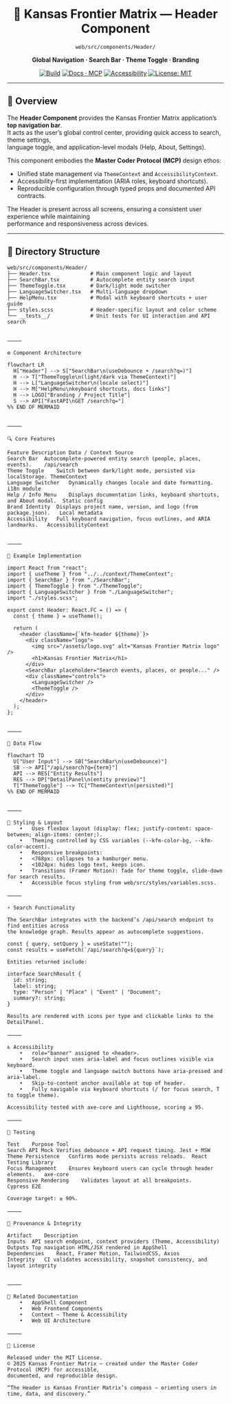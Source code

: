 <div align="center">

# 🧭 Kansas Frontier Matrix — Header Component  
`web/src/components/Header/`

**Global Navigation · Search Bar · Theme Toggle · Branding**

[![Build](https://img.shields.io/github/actions/workflow/status/bartytime4life/Kansas-Frontier-Matrix/ci.yml?label=Build)](../../../../../.github/workflows/ci.yml)
[![Docs · MCP](https://img.shields.io/badge/Docs-MCP-green)](../../../../../docs/)
[![Accessibility](https://img.shields.io/badge/WCAG%202.1-AA-yellow)](../../../../../docs/design/reviews/accessibility/)
[![License: MIT](https://img.shields.io/badge/License-MIT-blue.svg)](../../../../../LICENSE)

</div>

---

## 🧭 Overview

The **Header Component** provides the Kansas Frontier Matrix application’s **top navigation bar**.  
It acts as the user’s global control center, providing quick access to search, theme settings,  
language toggle, and application-level modals (Help, About, Settings).

This component embodies the **Master Coder Protocol (MCP)** design ethos:  
- Unified state management via `ThemeContext` and `AccessibilityContext`.  
- Accessibility-first implementation (ARIA roles, keyboard shortcuts).  
- Reproducible configuration through typed props and documented API contracts.  

The Header is present across all screens, ensuring a consistent user experience while maintaining  
performance and responsiveness across devices.

---

## 🧱 Directory Structure

```text
web/src/components/Header/
├── Header.tsx             # Main component logic and layout
├── SearchBar.tsx          # Autocomplete entity search input
├── ThemeToggle.tsx        # Dark/light mode switcher
├── LanguageSwitcher.tsx   # Multi-language dropdown
├── HelpMenu.tsx           # Modal with keyboard shortcuts + user guide
├── styles.scss            # Header-specific layout and color scheme
└── __tests__/             # Unit tests for UI interaction and API search


⸻

⚙️ Component Architecture

flowchart LR
  H["Header"] --> S["SearchBar\n(useDebounce + /search?q=)"]
  H --> T["ThemeToggle\n(light/dark via ThemeContext)"]
  H --> L["LanguageSwitcher\n(locale select)"]
  H --> M["HelpMenu\nkeyboard shortcuts, docs links"]
  H --> LOGO["Branding / Project Title"]
  S --> API["FastAPI\nGET /search?q="]
%% END OF MERMAID


⸻

🔍 Core Features

Feature	Description	Data / Context Source
Search Bar	Autocomplete-powered entity search (people, places, events).	/api/search
Theme Toggle	Switch between dark/light mode, persisted via localStorage.	ThemeContext
Language Switcher	Dynamically changes locale and date formatting.	i18n module
Help / Info Menu	Displays documentation links, keyboard shortcuts, and About modal.	Static config
Brand Identity	Displays project name, version, and logo (from package.json).	Local metadata
Accessibility	Full keyboard navigation, focus outlines, and ARIA landmarks.	AccessibilityContext


⸻

💬 Example Implementation

import React from "react";
import { useTheme } from "../../context/ThemeContext";
import { SearchBar } from "./SearchBar";
import { ThemeToggle } from "./ThemeToggle";
import { LanguageSwitcher } from "./LanguageSwitcher";
import "./styles.scss";

export const Header: React.FC = () => {
  const { theme } = useTheme();

  return (
    <header className={`kfm-header ${theme}`}>
      <div className="logo">
        <img src="/assets/logo.svg" alt="Kansas Frontier Matrix logo" />
        <h1>Kansas Frontier Matrix</h1>
      </div>
      <SearchBar placeholder="Search events, places, or people..." />
      <div className="controls">
        <LanguageSwitcher />
        <ThemeToggle />
      </div>
    </header>
  );
};


⸻

🧠 Data Flow

flowchart TD
  U["User Input"] --> SB["SearchBar\n(useDebounce)"]
  SB --> API["/api/search?q={term}"]
  API --> RES["Entity Results"]
  RES --> DP["DetailPanel\n(entity preview)"]
  T["ThemeToggle"] --> TC["ThemeContext\n(persisted)"]
%% END OF MERMAID


⸻

🎨 Styling & Layout
	•	Uses flexbox layout (display: flex; justify-content: space-between; align-items: center;).
	•	Theming controlled by CSS variables (--kfm-color-bg, --kfm-color-accent).
	•	Responsive breakpoints:
	•	<768px: collapses to a hamburger menu.
	•	<1024px: hides logo text, keeps icon.
	•	Transitions (Framer Motion): fade for theme toggle, slide-down for search results.
	•	Accessible focus styling from web/src/styles/variables.scss.

⸻

⚡ Search Functionality

The SearchBar integrates with the backend’s /api/search endpoint to find entities across
the knowledge graph. Results appear as autocomplete suggestions.

const { query, setQuery } = useState("");
const results = useFetch(`/api/search?q=${query}`);

Entities returned include:

interface SearchResult {
  id: string;
  label: string;
  type: "Person" | "Place" | "Event" | "Document";
  summary?: string;
}

Results are rendered with icons per type and clickable links to the DetailPanel.

⸻

♿ Accessibility
	•	role="banner" assigned to <header>.
	•	Search input uses aria-label and focus outlines visible via keyboard.
	•	Theme toggle and language switch buttons have aria-pressed and aria-label.
	•	Skip-to-content anchor available at top of header.
	•	Fully navigable via keyboard shortcuts (/ for focus search, T to toggle theme).

Accessibility tested with axe-core and Lighthouse, scoring ≥ 95.

⸻

🧪 Testing

Test	Purpose	Tool
Search API Mock	Verifies debounce + API request timing.	Jest + MSW
Theme Persistence	Confirms mode persists across reloads.	React Testing Library
Focus Management	Ensures keyboard users can cycle through header elements.	axe-core
Responsive Rendering	Validates layout at all breakpoints.	Cypress E2E

Coverage target: ≥ 90%.

⸻

🧾 Provenance & Integrity

Artifact	Description
Inputs	API search endpoint, context providers (Theme, Accessibility)
Outputs	Top navigation HTML/JSX rendered in AppShell
Dependencies	React, Framer Motion, TailwindCSS, Axios
Integrity	CI validates accessibility, snapshot consistency, and layout integrity


⸻

🔗 Related Documentation
	•	AppShell Component
	•	Web Frontend Components
	•	Context — Theme & Accessibility
	•	Web UI Architecture

⸻

📜 License

Released under the MIT License.
© 2025 Kansas Frontier Matrix — created under the Master Coder Protocol (MCP) for accessible,
documented, and reproducible design.

“The Header is Kansas Frontier Matrix’s compass — orienting users in time, data, and discovery.”

